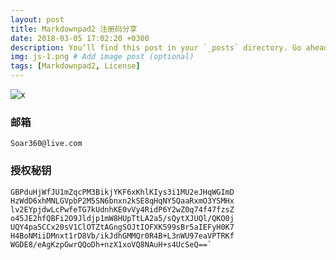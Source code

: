 ```yaml
---
layout: post
title: Markdownpad2 注册码分享
date: 2018-03-05 17:02:20 +0300
description: You’ll find this post in your `_posts` directory. Go ahead and edit it and re-build the site to see your changes. # Add post description (optional)
img: js-1.png # Add image post (optional)
tags: [Markdownpad2, License]
---
```






![x](https://i.imgur.com/6jBMT0J.png)

### 邮箱
	Soar360@live.com


### 授权秘钥
	GBPduHjWfJU1mZqcPM3BikjYKF6xKhlKIys3i1MU2eJHqWGImD
	HzWdD6xhMNLGVpbP2M5SN6bnxn2kSE8qHqNY5QaaRxmO3YSMHx
	lv2EYpjdwLcPwfeTG7kUdnhKE0vVy4RidP6Y2wZ0q74f47fzsZ
	o45JE2hfQBFi2O9Jldjp1mW8HUpTtLA2a5/sQytXJUQl/QKO0j
	UQY4pa5CCx20sV1ClOTZtAGngSOJtIOFXK599sBr5aIEFyH0K7
	H4BoNMiiDMnxt1rD8Vb/ikJdhGMMQr0R4B+L3nWU97eaVPTRKf
	WGDE8/eAgKzpGwrQQoDh+nzX1xoVQ8NAuH+s4UcSeQ==`

